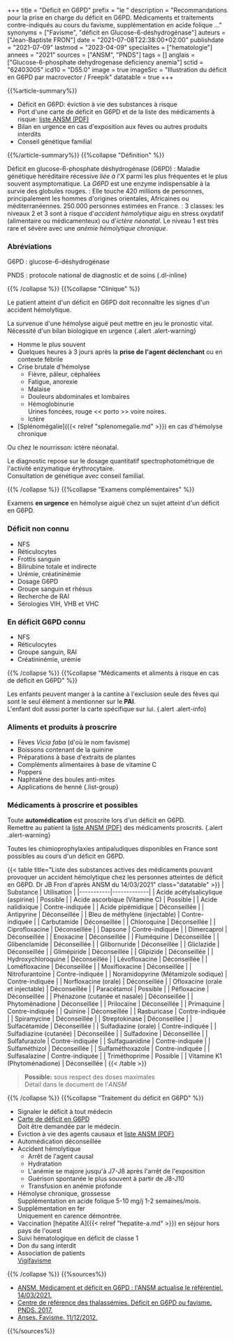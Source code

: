 +++
title = "Déficit en G6PD"
prefix = "le "
description = "Recommandations pour la prise en charge du déficit en G6PD. Médicaments et traitements contre-indiqués au cours du favisme, supplémentation en acide folique ..."
synonyms = ["Favisme", "déficit en Glucose-6-déshydrogénase"]
auteurs = ["Jean-Baptiste FRON"]
date = "2021-07-08T22:38:00+02:00"
publishdate = "2021-07-09"
lastmod = "2023-04-09"
specialites = ["hematologie"]
annees = "2021"
sources = ["ANSM", "PNDS"]
tags = []
anglais = ["Glucose-6-phosphate dehydrogenase deficiency anemia"]
sctid = "62403005"
icd10 = "D55.0"
image = true
imageSrc = "Illustration du déficit en G6PD par macrovector / Freepik"
datatable = true
+++

{{%article-summary%}}

- Déficit en G6PD: éviction à vie des substances à risque  
- Port d'une carte de déficit en G6PD et de la liste des médicaments à risque: [liste ANSM (PDF)](https://ansm.sante.fr/uploads/2021/03/11/liste-substances-actives-deficit-g6pd-20052019-1-2.pdf)
- Bilan en urgence en cas d'exposition aux fèves ou autres produits interdits
- Conseil génétique familial

{{%/article-summary%}}
{{%collapse "Définition" %}}

Déficit en glucose-6-phosphate déshydrogénase (G6PD)
: Maladie génétique héréditaire récessive *liée à l'X* parmi les plus fréquentes et le plus souvent asymptomatique. La *G6PD* est une enzyme indispensable à la survie des globules rouges.
: Elle touche 420 millions de personnes, principalement les hommes d'origines orientales, Africaines ou méditerranéennes. 250.000 personnes estimées en France.
: 3 classes: les niveaux 2 et 3 sont à risque d'*accident hémolytique* aigu en stress oxydatif (alimentaire ou médicamenteux) ou d'*ictère néonatal*. Le niveau 1 est très rare et sévère avec une *anémie hémolytique chronique*.

### Abréviations

G6PD
: glucose-6-déshydrogénase

PNDS
: protocole national de diagnostic et de soins
{.dl-inline}

{{% /collapse %}}
{{%collapse "Clinique" %}}

Le patient atteint d'un déficit en G6PD doit reconnaître les signes d'un accident hémolytique.

La survenue d'une hémolyse aiguë peut mettre en jeu le pronostic vital.  
Nécessité d'un bilan biologique en urgence
{.alert .alert-warning}

- Homme le plus souvent
- Quelques heures à 3 jours après la **prise de l'agent déclenchant** ou en contexte fébrile
- Crise brutale d'hémolyse
  - Fièvre, pâleur, céphalées
  - Fatigue, anorexie
  - Malaise
  - Douleurs abdominales et lombaires
  - Hémoglobinurie  
    Urines foncées, rouge << porto >> voire noires.
  - Ictère
- [Splénomégalie]({{< relref "splenomegalie.md" >}}) en cas d'hémolyse chronique

Ou chez le nourrisson: ictère néonatal.

Le diagnostic repose sur le dosage quantitatif spectrophotométrique de l'activité enzymatique érythrocytaire.  
Consultation de génétique avec conseil familial.

{{% /collapse %}}
{{%collapse "Examens complémentaires" %}}

Examens **en urgence** en hémolyse aiguë chez un sujet atteint d'un déficit en G6PD.

### Déficit non connu

- NFS
- Réticulocytes
- Frottis sanguin
- Bilirubine totale et indirecte
- Urémie, créatininémie
- Dosage G6PD
- Groupe sanguin et rhésus
- Recherche de RAI
- Sérologies VIH, VHB et VHC

### En déficit G6PD connu

- NFS
- Réticulocytes
- Groupe sanguin, RAI
- Créatininémie, urémie

{{% /collapse %}}
{{%collapse "Médicaments et aliments à risque en cas de déficit en G6PD" %}}

Les enfants peuvent manger à la cantine à l'exclusion seule des fèves qui sont le seul élément à mentionner sur le **PAI**.  
L'enfant doit aussi porter la carte spécifique sur lui.
{.alert .alert-info}

### Aliments et produits à proscrire

- Fèves *Vicia faba* (d'où le nom favisme)
- Boissons contenant de la quinine
- Préparations à base d'extraits de plantes
- Compléments alimentaires à base de vitamine C
- Poppers
- Naphtalène des boules anti-mites
- Applications de henné
{.list-group}

### Médicaments à proscrire et possibles

Toute **automédication** est proscrite lors d'un déficit en G6PD.  
Remettre au patient la [liste ANSM (PDF)](https://ansm.sante.fr/uploads/2021/03/11/liste-substances-actives-deficit-g6pd-20052019-1-2.pdf) des médicaments proscrits.
{.alert .alert-warning}

Toutes les chimioprophylaxies antipaludiques disponibles en France sont possibles au cours d'un déficit en G6PD.

{{< table title="Liste des substances actives des médicaments pouvant provoquer un accident hémolytique chez les personnes atteintes de déficit en G6PD. Dr JB Fron d'après ANSM du 14/03/2021" class="datatable" >}}
| Substance | Utilisation |
|-----------|-------------|
| Acide acétylsalicylique (aspirine) | Possible |
| Acide ascorbique (Vitamine C) | Possible |
| Acide nalidixique | Contre-indiquée |
| Acide pipémidique | Déconseillée |
| Antipyrine | Déconseillée |
| Bleu de méthylène (injectable) | Contre-indiquée |
| Carbutamide | Déconseillée |
| Chloroquine | Déconseillée |
| Ciprofloxacine | Déconseillée |
| Dapsone | Contre-indiquée |
| Dimercaprol  | Déconseillée |
| Enoxacine | Déconseillée |
| Fluméquine | Déconseillée |
| Glibenclamide | Déconseillée |
| Glibornuride | Déconseillée |
| Gliclazide | Déconseillée |
| Glimépiride | Déconseillée |
| Glipizide | Déconseillée |
| Hydroxychloroquine | Déconseillée |
| Lévofloxacine | Déconseillée |
| Loméfloxacine | Déconseillée |
| Moxifloxacine | Déconseillée |
| Nitrofurantoïne | Contre-indiquée |
| Noramidopyrine (Métamizole sodique) | Contre-indiquée |
| Norfloxacine (orale) | Déconseillée |
| Ofloxacine (orale et injectable) | Déconseillée |
| Paracétamol | Possible |
| Péfloxacine | Déconseillée |
| Phénazone  (cutanée et nasale) | Déconseillée |
| Phytoménadione  | Déconseillée |
| Prilocaïne | Déconseillée |
| Primaquine | Contre-indiquée |
| Quinine | Déconseillée |
| Rasburicase | Contre-indiquée |
| Spiramycine | Déconseillée |
| Streptokinase | Déconseillée |
| Sulfacétamide | Déconseillée |
| Sulfadiazine (orale) | Contre-indiquée |
| Sulfadiazine (cutanée) | Déconseillée |
| Sulfadoxine | Déconseillée |
| Sulfafurazole | Contre-indiquée |
| Sulfaguanidine | Contre-indiquée |
| Sulfaméthizol | Déconseillée |
| Sulfaméthoxazole | Contre-indiquée |
| Sulfasalazine | Contre-indiquée |
| Triméthoprime | Possible |
| Vitamine K1 (Phytoménadione) | Déconseillée |
{{< /table >}}

> **Possible:** sous respect des doses maximales  
Détail dans le document de l'*ANSM*

{{% /collapse %}}
{{%collapse "Traitement du déficit en G6PD" %}}

- Signaler le déficit à tout médecin
- [Carte de déficit en G6PD](https://docs.google.com/forms/d/e/1FAIpQLSc6cF8E4i2j1jxGUqUwRaqu4E_gzP-qnX3spfBwfNq9tgAPEw/viewform?c=0&w=1)  
Doit être demandée par le médecin.
- Éviction à vie des agents causaux et [liste ANSM (PDF)](https://ansm.sante.fr/uploads/2021/03/11/liste-substances-actives-deficit-g6pd-20052019-1-2.pdf)
- Automédication déconseillée
- Accident hémolytique
  - Arrêt de l'agent causal
  - Hydratation
  - L'anémie se majore jusqu'à J7-J8 après l'arrêt de l'exposition
  - Guérison spontanée le plus souvent à partir de J8-J10
  - Transfusion en anémie profonde
- Hémolyse chronique, grossesse  
  Supplémentation en acide folique 5-10 mg/j 1-2 semaines/mois.
- Supplémentation en fer  
  Uniquement en carence démontrée.
- Vaccination [hépatite A]({{< relref "hepatite-a.md" >}}) en séjour hors pays de l'ouest
- Suivi hématologique en déficit de classe 1
- Don du sang interdit
- Association de patients  
  [Vigifavisme](https://www.vigifavisme.com/)

{{% /collapse %}}
{{%sources%}}

- [ANSM. Médicament et déficit en G6PD : l'ANSM actualise le référentiel. 14/03/2021.](https://ansm.sante.fr/actualites/medicament-et-deficit-en-g6pd-lansm-actualise-le-referentiel)
- [Centre de référence des thalassémies. Déficit en G6PD ou favisme. PNDS. 2017.](https://www.has-sante.fr/jcms/c_2800207/fr/deficit-en-g6pd-glucose-6-phosphate-deshydrogenase-ou-favisme)
- [Anses. Favisme. 11/12/2012.](https://www.anses.fr/fr/content/favisme)

{{%/sources%}}
